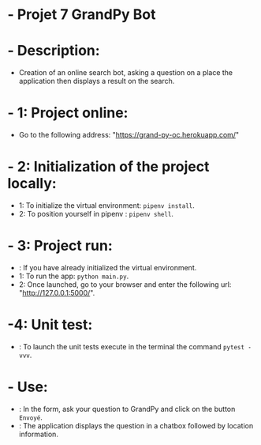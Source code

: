 # - Projet 7 GrandPy Bot

# - Description:
- Creation of an online search bot, asking a question on a place the application then displays a result on the search.

# - 1: Project online:
- Go to the following address: "https://grand-py-oc.herokuapp.com/"

# - 2: Initialization of the project locally:
- 1: To initialize the virtual environment: `pipenv install`.
- 2: To position yourself in pipenv : `pipenv shell`.

# - 3: Project run:
- : If you have already initialized the virtual environment.
- 1: To run the app: `python main.py`.
- 2: Once launched, go to your browser and enter the following url: "http://127.0.0.1:5000/".

# -4: Unit test:
- : To launch the unit tests execute in the terminal the command `pytest -vvv`.

# - Use:
- : In the form, ask your question to GrandPy and click on the button `Envoyé`.
- : The application displays the question in a chatbox followed by location information.
